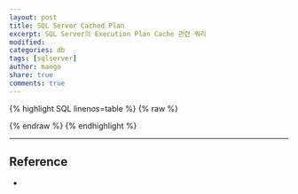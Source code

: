 ```yaml
---
layout: post
title: SQL Server Cached Plan
excerpt: SQL Server의 Execution Plan Cache 관련 쿼리
modified:
categories: db
tags: [sqlserver]
author: mango
share: true
comments: true  
---
```


{% highlight SQL linenos=table %}
{% raw %}



{% endraw %}
{% endhighlight %}

----

## Reference

*
